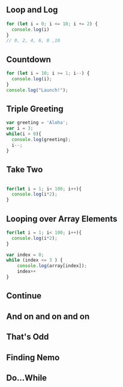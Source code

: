 ## Loop and Log

```javascript
for (let i = 0; i <= 10; i += 2) {
  console.log(i) 
}
// 0, 2, 4, 6, 8 ,10
```

## Countdown
```javascript
for (let i = 10; i >= 1; i--) {
  console.log(i);
}
console.log("Launch!");
```
## Triple Greeting
```javascript
var greeting = 'Aloha';
var i = 3; 
while(i > 0){
  console.log(greeting);
  i--;
}
```
## Take Two
```javascript

for(let i = 1; i< 100; i++){
  console.log(i*2);
}

```
## Looping over Array Elements
```javascript
for(let i = 1; i< 100; i++){
  console.log(i*2);
}

var index = 0;
while (index <= 3 ) { 
    console.log(array[index]); 
    index++
}

```
## Continue
## And on and on and on
## That's Odd
## Finding Nemo
## Do...While
